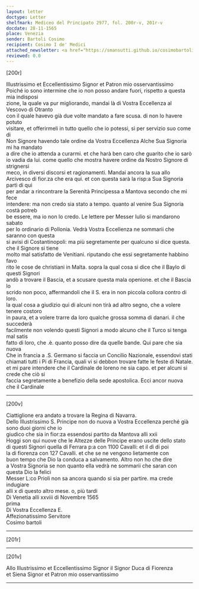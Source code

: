 ```yaml
---
layout: letter
doctype: Letter
shelfmark: Mediceo del Principato 2977, fol. 200r-v, 201r-v
docdate: 28-11-1565
place: Venezia
sender: Bartoli Cosimo
recipient: Cosimo I de' Medici
attached_newsletter: <a href="https://smansutti.github.io/cosimobartoli/texts/2976_142,3079_141,3079_142/">2976_142,3079_141,3079_142</a>
reviewed: 0.0
---
```


[200r]  
  
  
Illustrissimo et Eccellentissimo Signor et Patron mio osservantissimo  
Poiché io sono intermine che io non posso andare fuori, rispetto a questa mia indisposi  
zione, la quale va pur migliorando, mandai là di Vostra Eccellenza al Vescovo di Otranto  
con il quale havevo già due volte mandato a fare scusa. di non lo havere potuto  
visitare, et offerirmeli in tutto quello che io potessi, sì per servizio suo come di  
Non Signore havendo tale ordine da Vostra Eccellenza Alche Sua Signoria mi ha mandato  
a dire che io attenda a curarmi. et che harà ben caro che guarito che io sarò  
io vadia da lui. come quello che mostra havere ordine da Nostro Signore di strignersi  
meco, in diversi discorsi et ragionamenti. Mandai ancora la sua allo  
Arcivesco di fior.za che era qui. et con questa sarà la risp:a Sua Signoria partì di qui  
per andar a rincontrare la Serenità Principessa a Mantova secondo che mi fece  
intendere: ma non credo sia stato a tempo. quanto al venire Sua Signoria costà potreb  
be essere, ma io non lo credo. Le lettere per Messer Iulio si mandarono sabato  
per lo ordinario di Pollonia. Vedrà Vostra Eccellenza ne sommarii che saranno con questa  
si avisi di Costantinopoli: ma più segretamente per qualcuno si dice questa. che il Signore si tiene  
molto mal satisfatto de Venitiani. riputando che essi segretamente habbino favo  
rito le cose de christiani in Malta. sopra la qual cosa si dice che il Baylo di questi Signori  
andò a trovare il Bascia, et a scusare questa mala openione. et che il Bascia lo  
scrido non poco, affermandoli che il S. era in non piccola collora contro di loro.  
la qual cosa a giudizio qui di alcuni non tirà ad altro segno, che a volere tenere costoro  
in paura, et a volere trarre da loro qualche grossa somma di danari. il che succederà  
facilmente non volendo questi Signori a modo alcuno che il Turco si tenga mal satis  
fatto di loro, che .è. quanto posso dire da quelle bande. Qui pare che sia nuova  
Che in francia a .S. Germano si faccia un Concilio Nazionale, essendovi stati  
chiamati tutti i Pi di Francia, quali vi si debbon trovare fatte le feste di Natale.  
et mi pare intendere che il Cardinale de loreno ne sia capo. et per alcuni si crede che ciò si  
faccia segretamente a benefizio della sede apostolica. Ecci ancor nuova che il Cardinale  
  
---  

[200v]  
  
  
Ciattiglione era andato a trovare la Regina di Navarra.  
Dello Illustrissimo S. Principe non do nuova a Vostra Eccellenza perché già sono duoi giorni che io  
giudico che sia in fior:za essendosi partito da Mantova alli xxii  
Hoggi son qui nuove che le Altezze delle Principe erano uscite dello stato  
di questi Signori quella di Ferrara p:a con 1100 Cavalli: et il dì di poi  
la di fiorenza con 127 Cavalli. et che se ne vengono lietamente con  
buon tempo che Dio la conduca a salvamento. Altro non ho che dire  
a Vostra Signoria se non quanto ella vedrà ne sommarii che saran con questa Dio la felici  
Messer L:co Prioli non sa ancora quando si sia per partire. ma crede indugiare  
alli x di questo altro mese. o, più tardi  
Di Venetia alli xxviii di Novembre 1565  
prima  
Di Vostra Eccellenza E.  
Affezionatissimo Servitore  
Cosimo bartoli  
  
---  

[201r]  
  
  
  
---  

[201v]  
  
  
Allo Illustrissimo et Eccellentissimo Signor il Signor Duca di Fiorenza  
et Siena Signor et Patron mio osservantissimo  
  
---  

